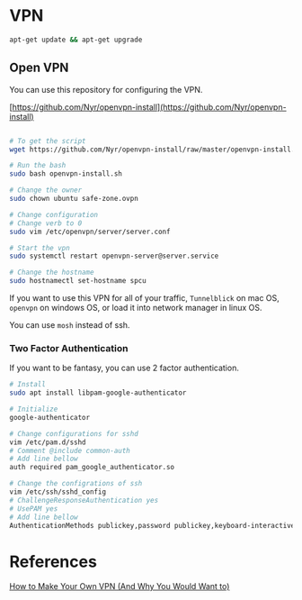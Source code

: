 # VPN

```bash
apt-get update && apt-get upgrade
```

## Open VPN

You can use this repository for configuring the VPN.

[https://github.com/Nyr/openvpn-install](https://github.com/Nyr/openvpn-install)

```bash

# To get the script
wget https://github.com/Nyr/openvpn-install/raw/master/openvpn-install.sh

# Run the bash
sudo bash openvpn-install.sh

# Change the owner
sudo chown ubuntu safe-zone.ovpn

# Change configuration
# Change verb to 0
sudo vim /etc/openvpn/server/server.conf

# Start the vpn 
sudo systemctl restart openvpn-server@server.service

# Change the hostname
sudo hostnamectl set-hostname spcu
```

If you want to use this VPN for all of your traffic, `Tunnelblick` on mac OS, `openvpn` on windows OS, or load it into network manager in linux OS.

You can use `mosh` instead of ssh.

### Two Factor Authentication

If you want to be fantasy, you can use 2 factor authentication.

```bash
# Install
sudo apt install libpam-google-authenticator

# Initialize
google-authenticator

# Change configurations for sshd
vim /etc/pam.d/sshd
# Comment @include common-auth
# Add line bellow
auth required pam_google_authenticator.so

# Change the configrations of ssh
vim /etc/ssh/sshd_config
# ChallengeResponseAuthentication yes
# UsePAM yes
# Add line bellow
AuthenticationMethods publickey,password publickey,keyboard-interactive
```

# References

[How to Make Your Own VPN (And Why You Would Want to)](https://www.youtube.com/watch?v=gxpX_mubz2A)